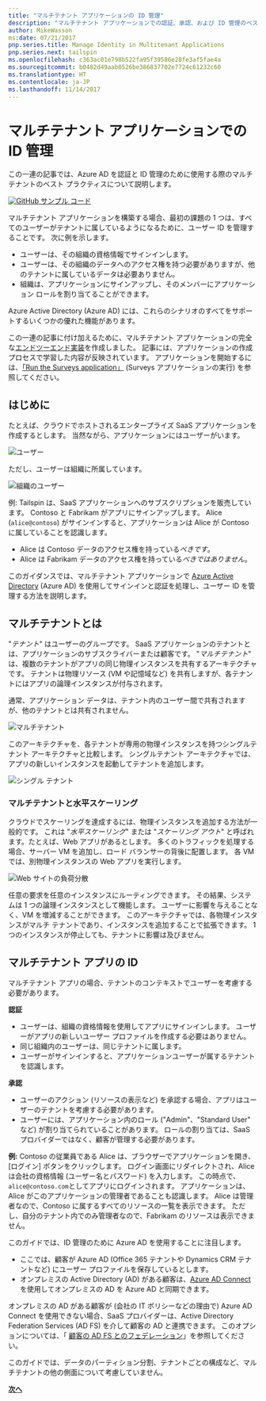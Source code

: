 ```yaml
---
title: "マルチテナント アプリケーションの ID 管理"
description: "マルチテナント アプリケーションでの認証、承認、および ID 管理のベスト プラクティス。"
author: MikeWasson
ms:date: 07/21/2017
pnp.series.title: Manage Identity in Multitenant Applications
pnp.series.next: tailspin
ms.openlocfilehash: c363ac01e798b522fa95f39586e28fe3af5fae4a
ms.sourcegitcommit: b0482d49aab0526be386837702e7724c61232c60
ms.translationtype: HT
ms.contentlocale: ja-JP
ms.lasthandoff: 11/14/2017
---
```

# <a name="manage-identity-in-multitenant-applications"></a>マルチテナント アプリケーションでの ID 管理

この一連の記事では、Azure AD を認証と ID 管理のために使用する際のマルチテナントのベスト プラクティスについて説明します。

[![GitHub](../_images/github.png) サンプル コード][sample application]

マルチテナント アプリケーションを構築する場合、最初の課題の 1 つは、すべてのユーザーがテナントに属しているようになるために、ユーザー ID を管理することです。 次に例を示します。

* ユーザーは、その組織の資格情報でサインインします。
* ユーザーは、その組織のデータへのアクセス権を持つ必要がありますが、他のテナントに属しているデータは必要ありません。
* 組織は、アプリケーションにサインアップし、そのメンバーにアプリケーション ロールを割り当てることができます。

Azure Active Directory (Azure AD) には、これらのシナリオのすべてをサポートするいくつかの優れた機能があります。

この一連の記事に付け加えるために、マルチテナント アプリケーションの完全な[エンドツーエンド実装][sample application]を作成しました。 記事には、アプリケーションの作成プロセスで学習した内容が反映されています。 アプリケーションを開始するには、[「Run the Surveys application」][running-the-app] (Surveys アプリケーションの実行) を参照してください。

## <a name="introduction"></a>はじめに

たとえば、クラウドでホストされるエンタープライズ SaaS アプリケーションを作成するとします。 当然ながら、アプリケーションにはユーザーがいます。

![ユーザー](./images/users.png)

ただし、ユーザーは組織に所属しています。

![組織のユーザー](./images/org-users.png)

例: Tailspin は、SaaS アプリケーションへのサブスクリプションを販売しています。 Contoso と Fabrikam がアプリにサインアップします。 Alice (`alice@contoso`) がサインインすると、アプリケーションは Alice が Contoso に属していることを認識します。

* Alice は Contoso データのアクセス権を持っている*べきです*。
* Alice は Fabrikam データのアクセス権を持っている*べきではありません*。

このガイダンスでは、マルチテナント アプリケーションで [Azure Active Directory][AzureAD] (Azure AD) を使用してサインインと認証を処理し、ユーザー ID を管理する方法を説明します。

## <a name="what-is-multitenancy"></a>マルチテナントとは
"*テナント*" はユーザーのグループです。 SaaS アプリケーションのテナントとは、アプリケーションのサブスクライバーまたは顧客です。 "*マルチテナント*" は、複数のテナントがアプリの同じ物理インスタンスを共有するアーキテクチャです。 テナントは物理リソース (VM や記憶域など) を共有しますが、各テナントにはアプリの論理インスタンスが付与されます。

通常、アプリケーション データは、テナント内のユーザー間で共有されますが、他のテナントとは共有されません。

![マルチテナント](./images/multitenant.png)

このアーキテクチャを、各テナントが専用の物理インスタンスを持つシングルテナント アーキテクチャと比較します。 シングルテナント アーキテクチャでは、アプリの新しいインスタンスを起動してテナントを追加します。

![シングル テナント](./images/single-tenant.png)

### <a name="multitenancy-and-horizontal-scaling"></a>マルチテナントと水平スケーリング
クラウドでスケーリングを達成するには、物理インスタンスを追加する方法が一般的です。 これは "*水平スケーリング*" または "*スケーリング アウト*" と呼ばれます。たとえば、Web アプリがあるとします。 多くのトラフィックを処理する場合、サーバー VM を追加し、ロード バランサーの背後に配置します。 各 VM では、別物理インスタンスの Web アプリを実行します。

![Web サイトの負荷分散](./images/load-balancing.png)

任意の要求を任意のインスタンスにルーティングできます。 その結果、システムは 1 つの論理インスタンスとして機能します。 ユーザーに影響を与えることなく、VM を増減することができます。 このアーキテクチャでは、各物理インスタンスがマルチ テナントであり、インスタンスを追加することで拡張できます。 1 つのインスタンスが停止しても、テナントに影響は及びません。

## <a name="identity-in-a-multitenant-app"></a>マルチテナント アプリの ID
マルチテナント アプリの場合、テナントのコンテキストでユーザーを考慮する必要があります。

**認証**

* ユーザーは、組織の資格情報を使用してアプリにサインインします。 ユーザーがアプリの新しいユーザー プロファイルを作成する必要はありません。
* 同じ組織内のユーザーは、同じテナントに属します。
* ユーザーがサインインすると、アプリケーションユーザーが属するテナントを認識します。

**承認**

* ユーザーのアクション (リソースの表示など) を承認する場合、アプリはユーザーのテナントを考慮する必要があります。
* ユーザーには、アプリケーション内のロール ("Admin"、"Standard User" など) が割り当てられていることがあります。 ロールの割り当ては、SaaS プロバイダーではなく、顧客が管理する必要があります。

**例:** Contoso の従業員である Alice は、ブラウザーでアプリケーションを開き、[ログイン] ボタンをクリックします。 ログイン画面にリダイレクトされ、Alice は会社の資格情報 (ユーザー名とパスワード) を入力します。 この時点で、 `alice@contoso.com`としてアプリにログインされます。 アプリケーションは、Alice がこのアプリケーションの管理者であることも認識します。 Alice は管理者なので、Contoso に属するすべてのリソースの一覧を表示できます。 ただし、自分のテナント内でのみ管理者なので、Fabrikam のリソースは表示できません。

このガイドでは、ID 管理のために Azure AD を使用することに注目します。

* ここでは、顧客が Azure AD (Office 365 テナントや Dynamics CRM テナントなど) にユーザー プロファイルを保存しているとします。
* オンプレミスの Active Directory (AD) がある顧客は、[Azure AD Connect][ADConnect] を使用してオンプレミスの AD を Azure AD と同期できます。

オンプレミスの AD がある顧客が (会社の IT ポリシーなどの理由で) Azure AD Connect を使用できない場合、SaaS プロバイダーは、Active Directory Federation Services (AD FS) を介して顧客の AD と連携できます。 このオプションについては、「 [顧客の AD FS とのフェデレーション]」を参照してください。

このガイドでは、データのパーティション分割、テナントごとの構成など、マルチテナントの他の側面について考慮していません。

[**次へ**][tailpin]



<!-- Links -->
[ADConnect]: /azure/active-directory/active-directory-aadconnect
[AzureAD]: /azure/active-directory

[顧客の AD FS とのフェデレーション]: adfs.md
[tailpin]: tailspin.md

[running-the-app]: ./run-the-app.md
[sample application]: https://github.com/mspnp/multitenant-saas-guidance
